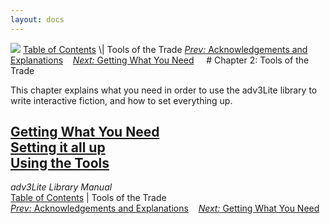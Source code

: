 ```yaml
---
layout: docs
---
```



<img src="topbar.jpg" data-border="0" />
<a href="toc.html" class="nav">Table of Contents</a> \| Tools of the
Trade  
<span class="navnp"><a href="acknowledge.html" class="nav"><em>Prev:</em> Acknowledgements
and Explanations</a>
   <a href="getting.html" class="nav"><em>Next:</em> Getting What You
Need</a>     </span>
# Chapter 2: Tools of the Trade

This chapter explains what you need in order to use the adv3Lite library
to write interactive fiction, and how to set everything up.



[Getting What You Need](getting.html)  
[Setting it all up](setting.html)  
[Using the Tools](setting.html)  
------------------------------------------------------------------------



*adv3Lite Library Manual*  
<a href="toc.html" class="nav">Table of Contents</a> \| Tools of the
Trade  
<span class="navnp"><a href="acknowledge.html" class="nav"><em>Prev:</em> Acknowledgements
and Explanations</a>
   <a href="getting.html" class="nav"><em>Next:</em> Getting What You
Need</a>     </span>


